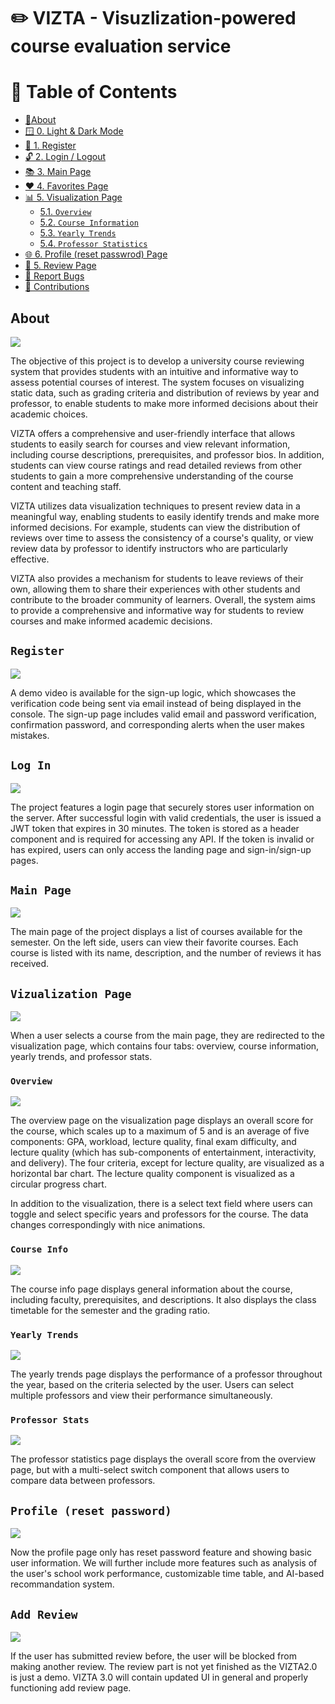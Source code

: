 # ✏️ VIZTA - Visuzlization-powered course evaluation service


# 📖 Table of Contents

- [🚀About](#About)
- [🪟 0. Light & Dark Mode](#lightdarkmode)
- [🔑 1. Register](#register)
- [🔓 2. Login / Logout](#loginandlogout)
- [📚 3. Main Page](#main)
- [❤️ 4. Favorites Page](#favorites)
- [📊 5. Visualization Page](#visualization)
	- [5.1. `Overview`](#overview)
	- [5.2. `Course Information`](#courseinfo)
	- [5.3. `Yearly Trends`](#yearlytrends)
	- [5.4. `Professor Statistics`](#professorstats)
- [🌐 6. Profile (reset passwrod) Page](#profile)
- [📕 5. Review Page](#review)
- [🚒 Report Bugs](#-report-bugs)
- [💌 Contributions](#-contributions)

  

## About <a name="about"></a>

  
<img src="/img/Landing.png"/>

  

The objective of this project is to develop a university course reviewing system that provides students with an intuitive and informative way to assess potential courses of interest. The system focuses on visualizing static data, such as grading criteria and distribution of reviews by year and professor, to enable students to make more informed decisions about their academic choices.

  

VIZTA offers a comprehensive and user-friendly interface that allows students to easily search for courses and view relevant information, including course descriptions, prerequisites, and professor bios. In addition, students can view course ratings and read detailed reviews from other students to gain a more comprehensive understanding of the course content and teaching staff.

  

VIZTA utilizes data visualization techniques to present review data in a meaningful way, enabling students to easily identify trends and make more informed decisions. For example, students can view the distribution of reviews over time to assess the consistency of a course's quality, or view review data by professor to identify instructors who are particularly effective.

  

VIZTA also provides a mechanism for students to leave reviews of their own, allowing them to share their experiences with other students and contribute to the broader community of learners. Overall, the system aims to provide a comprehensive and informative way for students to review courses and make informed academic decisions.

  
  

## `Register` <a name="register"></a>



<img src="/img/signup.png"/>

  

A demo video is available for the sign-up logic, which showcases the verification code being sent via email instead of being displayed in the console. The sign-up page includes valid email and password verification, confirmation password, and corresponding alerts when the user makes mistakes.

  

## `Log In`  <a name="loginandlogout"></a>

  

<img src="/img/signup.png"/>

  

The project features a login page that securely stores user information on the server. After successful login with valid credentials, the user is issued a JWT token that expires in 30 minutes. The token is stored as a header component and is required for accessing any API. If the token is invalid or has expired, users can only access the landing page and sign-in/sign-up pages.

## `Main Page`  <a name="main"></a>

  

<img src="/img/signup.png"/>

  

The main page of the project displays a list of courses available for the semester. On the left side, users can view their favorite courses. Each course is listed with its name, description, and the number of reviews it has received.

  

## `Vizualization Page`  <a name="visualization"></a>

  

<img src="/img/visualization.png"/>

  

When a user selects a course from the main page, they are redirected to the visualization page, which contains four tabs: overview, course information, yearly trends, and professor stats.

  

### `Overview`  <a name="overview"></a>

  

<img src="/img/overview.png"/>

  

The overview page on the visualization page displays an overall score for the course, which scales up to a maximum of 5 and is an average of five components: GPA, workload, lecture quality, final exam difficulty, and lecture quality (which has sub-components of entertainment, interactivity, and delivery). The four criteria, except for lecture quality, are visualized as a horizontal bar chart. The lecture quality component is visualized as a circular progress chart.

  

In addition to the visualization, there is a select text field where users can toggle and select specific years and professors for the course. The data changes correspondingly with nice animations.

  

### `Course Info`  <a name="courseinfo"></a>

  

<img src="/img/signup.png"/>

  

The course info page displays general information about the course, including faculty, prerequisites, and descriptions. It also displays the class timetable for the semester and the grading ratio.

  

### `Yearly Trends`  <a name="yearlytrends"></a>

  

<img src="/img/yearlytrend.gif"/>

  

The yearly trends page displays the performance of a professor throughout the year, based on the criteria selected by the user. Users can select multiple professors and view their performance simultaneously.

  

### `Professor Stats`  <a name="professorstats"></a>

  

<img src="/img/profstats.gif"/>

  

The professor statistics page displays the overall score from the overview page, but with a multi-select switch component that allows users to compare data between professors.

  

## `Profile (reset password)`  <a name="profile"></a>

  

<img src="/img/profile.gif"/>

  

Now the profile page only has reset password feature and showing basic user information. We will further include more features such as analysis of the user's school work performance, customizable time table, and AI-based recommandation system.

  

## `Add Review`   <a name="review"></a>

  

<img src="/img/signup.png"/>

  

If the user has submitted review before, the user will be blocked from making another review. The review part is not yet finished as the VIZTA2.0 is just a demo. VIZTA 3.0 will contain updated UI in general and properly functioning add review page.